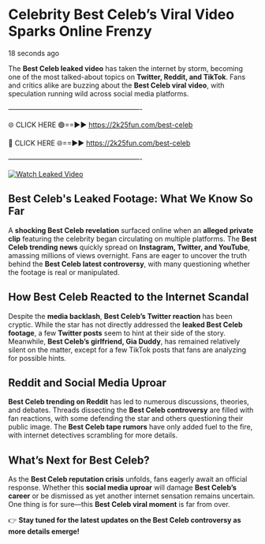 # Celebrity Best Celeb’s Viral Video Sparks Online Frenzy

18 seconds ago

The **Best Celeb leaked video** has taken the internet by storm, becoming one of the most talked-about topics on **Twitter, Reddit, and TikTok**. Fans and critics alike are buzzing about the **Best Celeb viral video**, with speculation running wild across social media platforms.

———————————————————-

🌐 CLICK HERE 🟢==►► https://2k25fun.com/best-celeb

🔴 CLICK HERE 🌐==►► https://2k25fun.com/best-celeb

———————————————————-

[![Watch Leaked Video](https://miro.medium.com/v2/resize:fit:828/format:webp/1*cilzJN44JGOrTw9NJCrNHA.gif "Watch Leaked Video")](https://2k25fun.com/best-celeb)

## **Best Celeb's Leaked Footage: What We Know So Far**  
A **shocking Best Celeb revelation** surfaced online when an **alleged private clip** featuring the celebrity began circulating on multiple platforms. The **Best Celeb trending news** quickly spread on **Instagram, Twitter, and YouTube**, amassing millions of views overnight. Fans are eager to uncover the truth behind the **Best Celeb latest controversy**, with many questioning whether the footage is real or manipulated.  

## **How Best Celeb Reacted to the Internet Scandal**  
Despite the **media backlash**, **Best Celeb’s Twitter reaction** has been cryptic. While the star has not directly addressed the **leaked Best Celeb footage**, a few **Twitter posts** seem to hint at their side of the story. Meanwhile, **Best Celeb’s girlfriend, Gia Duddy**, has remained relatively silent on the matter, except for a few TikTok posts that fans are analyzing for possible hints.  

## **Reddit and Social Media Uproar**  
**Best Celeb trending on Reddit** has led to numerous discussions, theories, and debates. Threads dissecting the **Best Celeb controversy** are filled with fan reactions, with some defending the star and others questioning their public image. The **Best Celeb tape rumors** have only added fuel to the fire, with internet detectives scrambling for more details.  

## **What’s Next for Best Celeb?**  
As the **Best Celeb reputation crisis** unfolds, fans eagerly await an official response. Whether this **social media uproar** will damage **Best Celeb’s career** or be dismissed as yet another internet sensation remains uncertain. One thing is for sure—this **Best Celeb viral moment** is far from over.  

👉 **Stay tuned for the latest updates on the Best Celeb controversy as more details emerge!**  